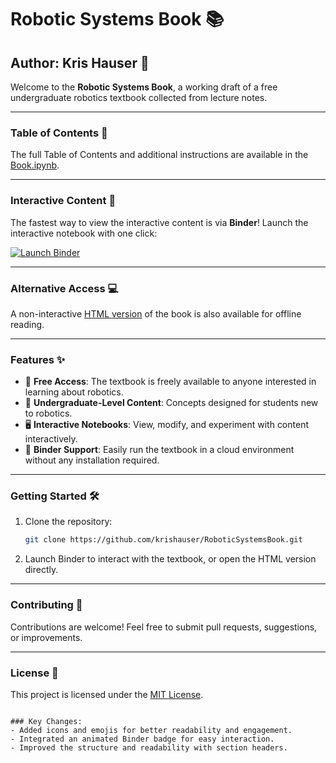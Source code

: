 # Robotic Systems Book 📚

## Author: Kris Hauser 🤖

Welcome to the **Robotic Systems Book**, a working draft of a free undergraduate robotics textbook collected from lecture notes.

---

### Table of Contents 📑

The full Table of Contents and additional instructions are available in the [Book.ipynb](Book.ipynb).

---

### Interactive Content 🚀

The fastest way to view the interactive content is via **Binder**! Launch the interactive notebook with one click:

[![Launch Binder](https://mybinder.org/badge_logo.svg)](https://mybinder.org/v2/gh/krishauser/RoboticSystemsBook-binder/main?urlpath=git-pull%3Frepo%3Dhttps%253A%252F%252Fgithub.com%252Fkrishauser%252FRoboticSystemsBook%26urlpath%3Dtree%252FRoboticSystemsBook%252FBook.ipynb%26branch%3Dmaster)

---

### Alternative Access 💻

A non-interactive [HTML version](https://motion.cs.illinois.edu/RoboticSystems/) of the book is also available for offline reading.

---

### Features ✨

- 📖 **Free Access**: The textbook is freely available to anyone interested in learning about robotics.
- 🧠 **Undergraduate-Level Content**: Concepts designed for students new to robotics.
- 🖥️ **Interactive Notebooks**: View, modify, and experiment with content interactively.
- 🔗 **Binder Support**: Easily run the textbook in a cloud environment without any installation required.

---

### Getting Started 🛠️

1. Clone the repository:
   ```bash
   git clone https://github.com/krishauser/RoboticSystemsBook.git
   ```
2. Launch Binder to interact with the textbook, or open the HTML version directly.

---

### Contributing 🤝

Contributions are welcome! Feel free to submit pull requests, suggestions, or improvements.

---

### License 📄

This project is licensed under the [MIT License](LICENSE).
```

### Key Changes:
- Added icons and emojis for better readability and engagement.
- Integrated an animated Binder badge for easy interaction.
- Improved the structure and readability with section headers.
